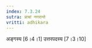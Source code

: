 ```yaml
---
index: 7.3.24
sutra: प्राचां नगरान्ते
vritti: adhikara
---
```


 अङ्गस्य [6।4।1]  उत्तरपदस्य [7।3।10] 